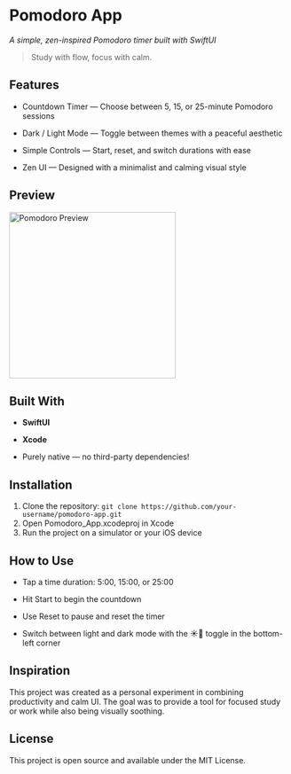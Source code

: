 # Pomodoro App
*A simple, zen-inspired Pomodoro timer built with SwiftUI*


> Study with flow, focus with calm.

## Features
-  Countdown Timer — Choose between 5, 15, or 25-minute Pomodoro sessions

-  Dark / Light Mode — Toggle between themes with a peaceful aesthetic

-  Simple Controls — Start, reset, and switch durations with ease

-  Zen UI — Designed with a minimalist and calming visual style

##  Preview
<img src="https://github.com/ciddy0/Pomodoro-Timer/assets/96404041/70a481b8-eefb-4a00-a080-bde7e9832299" width="300" alt="Pomodoro Preview" />

##  Built With
- **SwiftUI**

- **Xcode**

- Purely native — no third-party dependencies!

##  Installation
1. Clone the repository:
   ```git clone https://github.com/your-username/pomodoro-app.git```
3. Open Pomodoro_App.xcodeproj in Xcode
4. Run the project on a simulator or your iOS device


##  How to Use
- Tap a time duration: 5:00, 15:00, or 25:00

- Hit Start to begin the countdown

- Use Reset to pause and reset the timer

- Switch between light and dark mode with the ☀️🌙 toggle in the bottom-left corner

## Inspiration
This project was created as a personal experiment in combining productivity and calm UI. The goal was to provide a tool for focused study or work while also being visually soothing.

## License
This project is open source and available under the MIT License.

